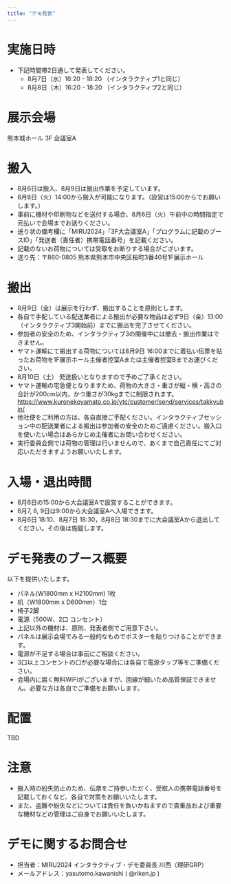 ```yaml
---
title: "デモ発表"
---
```


# 実施日時

- 下記時間帯2日通して発表してください。
  - 8月7日（水）16:20 - 18:20 （インタラクティブ1と同じ）
  - 8月8日（木）16:20 - 18:20 （インタラクティブ2と同じ）

# 展示会場

熊本城ホール 3F 会議室A

# 搬入

- 8月6日は搬入、8月9日は搬出作業を予定しています。
- 8月6日（火）14:00から搬入が可能になります。（設営は15:00からでお願いします。）
- 事前に機材や印刷物などを送付する場合、8月6日（火）午前中の時間指定で元払いで会場までお送りください。
- 送り状の備考欄に「MIRU2024」「3F大会議室A」「プログラムに記載のブースID」「発送者（責任者）携帯電話番号」を記載ください。
- 記載のないお荷物については受取をお断りする場合がございます。
- 送り先：〒860-0805 熊本県熊本市中央区桜町3番40号1F展示ホール

# 搬出
- 8月9日（金）は展示を行わず、搬出することを原則とします。
- 各自で手配している配送業者による搬出が必要な物品は必ず9日（金）13:00（インタラクティブ3開始前）までに搬出を完了させてください。
- 参加者の安全のため、インタラクティブ3の開催中には撤去・搬出作業はできません。
- ヤマト運輸にて搬出する荷物については8月9日 16:00までに着払い伝票を貼ったお荷物を1F展示ホール主催者控室Aまたは主催者控室Bまでお運びください。
- 8月10日（土） 発送扱いとなりますので予めご了承ください。
- ヤマト運輸の宅急便となりますため、荷物の大きさ・重さが縦・横・高さの合計が200cm以内，かつ重さが30kgまでに制限されます。 https://www.kuronekoyamato.co.jp/ytc/customer/send/services/takkyubin/
- 他社便をご利用の方は、各自直接ご手配ください。インタラクティブセッション中の配送業者による搬出は参加者の安全のためご遠慮ください。搬入口を使いたい場合はあらかじめ主催者にお問い合わせください。
- 実行委員会側では荷物の管理は行いませんので、あくまで自己責任にてご対応いただきますようお願いいたします。


# 入場・退出時間

- 8月6日の15:00から大会議室Aで設営することができます。
- 8月7, 8, 9日は9:00から大会議室Aへ入場できます。
- 8月6日 18:10、8月7日 18:30，8月8日 18:30までに大会議室Aから退出してください。その後は施錠します。

# デモ発表のブース概要

以下を提供いたします。

- パネル(W1800mm x H2100mm) 1枚
- 机（W1800mm x D600mm）1台
- 椅子2脚
- 電源（500W、2口 コンセント）
- 上記以外の機材は、原則、発表者側でご用意下さい。
- パネルは展示会場でみる一般的なものでポスターを貼りつけることができます。
- 電源が不足する場合は事前にご相談ください。
- 3口以上コンセントの口が必要な場合には各自で電源タップ等をご準備ください。
- 会場内に届く無料WiFiがございますが、回線が細いため品質保証できません。必要な方は各自でご準備をお願いします。

# 配置

TBD


# 注意
- 搬入時の紛失防止のため、伝票をご持参いただく、受取人の携帯電話番号を記載しておくなど、各自で対策をお願いいたします。
- また、盗難や紛失などについては責任を負いかねますので貴重品および重要な機材などの管理はご自身でお願いいたします。

# デモに関するお問合せ

- 担当者：MIRU2024 インタラクティブ・デモ委員長 川西（理研GRP）
- メールアドレス：yasutomo.kawanishi ( @riken.jp )

